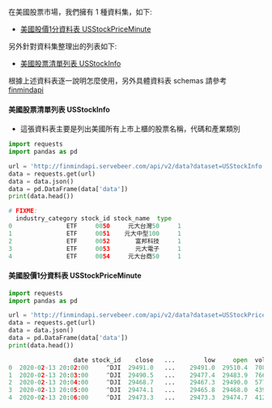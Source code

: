 在美國股票市場，我們擁有 1 種資料集，如下:

- [美國股價1分資料表 USStockPriceMinute](https://finmind.github.io/tutor/UnitedStatesStock/#美國股價1分資料表-USStockPriceMinute)

另外針對資料集整理出的列表如下:

- [美國股票清單列表 USStockInfo](https://finmind.github.io/tutor/TaiwanStock/#美國股票清單列表-USStockInfo)

根據上述資料表逐一說明怎麼使用，另外具體資料表 schemas 請參考 [finmindapi](http://finmindapi.servebeer.com/docs#/default/method_api_v2_data_get)

#### 美國股票清單列表 USStockInfo

- 這張資料表主要是列出美國所有上市上櫃的股票名稱，代碼和產業類別

```python
import requests
import pandas as pd

url = 'http://finmindapi.servebeer.com/api/v2/data?dataset=USStockInfo'
data = requests.get(url)
data = data.json()
data = pd.DataFrame(data['data'])
print(data.head())

# FIXME:
  industry_category stock_id stock_name  type
0               ETF     0050     元大台灣50     1
1               ETF     0051    元大中型100     1
2               ETF     0052       富邦科技     1
3               ETF     0053       元大電子     1
4               ETF     0054     元大台商50     1
```

#### 美國股價1分資料表 USStockPriceMinute

```python
import requests
import pandas as pd

url = 'http://finmindapi.servebeer.com/api/v2/data?dataset=USStockPriceMinute&stock_id=^DJI&date=2019-01-01'
data = requests.get(url)
data = data.json()
data = pd.DataFrame(data['data'])
print(data.head())

                  date stock_id    close   ...        low     open  volume
0  2020-02-13 20:02:00     ^DJI  29491.0   ...    29491.0  29510.4  708882
1  2020-02-13 20:03:00     ^DJI  29490.5   ...    29477.4  29483.9  766202
2  2020-02-13 20:04:00     ^DJI  29468.7   ...    29467.3  29490.0  577330
3  2020-02-13 20:05:00     ^DJI  29474.1   ...    29465.8  29468.0  439754
4  2020-02-13 20:06:00     ^DJI  29473.3   ...    29473.3  29474.7  412897
```